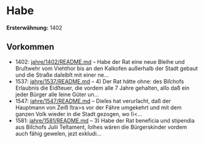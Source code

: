 # Habe

**Ersterwähnung:** 1402

## Vorkommen
- 1402: [jahre/1402/README.md](../jahre/1402/README.md) – Habe der Rat eine neue Bleihe und Bruſtwehr
vom Viehthor bis an den Kalkofen außerhalb der Stadt
gebaut und die Straße daſelbſt mit einer ne...
- 1537: [jahre/1537/README.md](../jahre/1537/README.md) – 4) Der Rat hätte ohne: des Biſchofs Erlaubnis die
Eidſteuer, die vordem alle 7 Jahre gehalten, alſo daß ein
jeder Bürger alle ſeine Güter un...
- 1547: [jahre/1547/README.md](../jahre/1547/README.md) – Dieſes hat verurſacht, daß der Hauptmann von Zeiß
ſtra>s vor der Fähre umgekehrt und mit dem ganzen
Volk wieder in die Stadt gezogen, wo ſi<...
- 1581: [jahre/1581/README.md](../jahre/1581/README.md) – 3) Habe der Rat beneficia und stipendia aus Biſchofs
Julii Teſtament, ſolhes wären die Bürgerskinder vordem
auch fähig geweſen, jezt exkludi...
